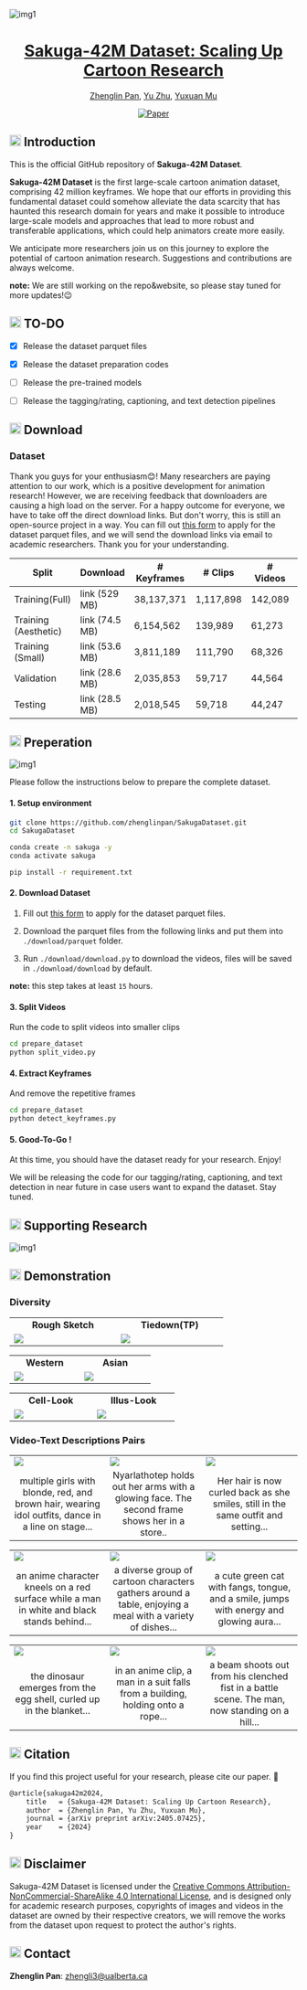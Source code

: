 ![img1](https://github.com/zhenglinpan/SakugaDataset/blob/main/assets/img/teaser.png)

<h1 align="center"><a href="https://arxiv.org/abs/2405.07425">Sakuga-42M Dataset: Scaling Up Cartoon Research</a></h1>
<div align="center">
 
[Zhenglin Pan](https://github.com/zhenglinpan), [Yu Zhu](https://github.com/UNKNOWNTIMER), [Yuxuan Mu](https://yxmu.foo)

</div>

<div align="center">
 
[![Paper](https://img.shields.io/badge/cs.CV-2405.07425-b31b1b?logo=arxiv&logoColor=red)](https://arxiv.org/abs/2405.07425)


</div>

## <img src="https://github.com/zhenglinpan/SakugaDataset/blob/main/assets/img/icon.png" alt="Icon" width="20" height="20"> Introduction
This is the official GitHub repository of **Sakuga-42M Dataset**.

**Sakuga-42M Dataset** is the first large-scale cartoon animation dataset, comprising 42 million keyframes. We hope that our efforts in providing this fundamental dataset could somehow alleviate the data scarcity that has haunted this research domain for years and make it possible to introduce large-scale models and approaches that lead to more robust and transferable applications, which could help animators create more easily.

We anticipate more researchers join us on this journey to explore the potential of cartoon animation research. Suggestions and contributions are always welcome.

**note:** We are still working on the repo&website, so please stay tuned for more updates!😉


## <img src="https://github.com/zhenglinpan/SakugaDataset/blob/main/assets/img/icon.png" alt="Icon" width="20" height="20"> TO-DO
- [x] Release the dataset parquet files
- [x] Release the dataset preparation codes
- [ ] Release the pre-trained models
- [ ] Release the tagging/rating, captioning, and text detection pipelines


## <img src="https://github.com/zhenglinpan/SakugaDataset/blob/main/assets/img/icon.png" alt="Icon" width="20" height="20"> Download

### Dataset

Thank you guys for your enthusiasm😊! Many researchers are paying attention to our work, which is a positive development for animation research! However, we are receiving feedback that downloaders are causing a high load on the server. For a happy outcome for everyone, we have to take off the direct download links. But don't worry, this is still an open-source project in a way. You can fill out [this form](https://forms.gle/EwcaNGy4H7HCZYu86) to apply for the dataset parquet files, and we will send the download links via email to academic researchers. Thank you for your understanding.

| Split           | Download | # Keyframes | # Clips | # Videos | Storage|
|-----------------|----------|-----------------|-----------|----------------|--------------|
| Training(Full) | link (529 MB) | 38,137,371 | 1,117,898 | 142,089  | ~441 GB  |
| Training (Aesthetic)    | link (74.5 MB)  | 6,154,562     | 139,989      | 61,273  | ~56 GB |
| Training (Small)         | link (53.6 MB)  | 3,811,189     | 111,790      | 68,326  | ~45 GB |
| Validation  | link (28.6 MB)  | 2,035,853 | 59,717 | 44,564 | ~25 GB |
|  Testing  | link (28.5 MB) | 2,018,545   | 59,718  | 44,247 | ~25 GB |

## <img src="https://github.com/zhenglinpan/SakugaDataset/blob/main/assets/img/icon.png" alt="Icon" width="20" height="20"> Preperation
![img1](https://github.com/zhenglinpan/SakugaDataset/blob/main/assets/img/pipeline.png)



Please follow the instructions below to prepare the complete dataset.

#### 1. Setup environment

```bash
git clone https://github.com/zhenglinpan/SakugaDataset.git
cd SakugaDataset

conda create -n sakuga -y
conda activate sakuga

pip install -r requirement.txt
```

#### 2. Download Dataset

1. Fill out [this form](https://forms.gle/EwcaNGy4H7HCZYu86) to apply for the dataset parquet files.

2. Download the parquet files from the following links and put them into `./download/parquet` folder.

3. Run `./download/download.py` to download the videos, files will be saved in `./download/download` by default.

**note:** this step takes at least `15` hours.

#### 3. Split Videos
Run the code to split videos into smaller clips
```bash
cd prepare_dataset
python split_video.py
```

#### 4. Extract Keyframes
And remove the repetitive frames
```bash
cd prepare_dataset
python detect_keyframes.py
```

#### 5. Good-To-Go !
At this time, you should have the dataset ready for your research. Enjoy!

We will be releasing the code for our tagging/rating, captioning, and text detection in near future in case users want to expand the dataset. Stay tuned.

## <img src="https://github.com/zhenglinpan/SakugaDataset/blob/main/assets/img/icon.png" alt="Icon" width="20" height="20"> Supporting Research
![img1](https://github.com/zhenglinpan/SakugaDataset/blob/main/assets/img/future_research.png)

## <img src="https://github.com/zhenglinpan/SakugaDataset/blob/main/assets/img/icon.png" alt="Icon" width="20" height="20"> Demonstration

### Diversity
  <table class="center">
    <tr style="text-align: center;">
      <td width=33.3% style="border: none; font-weight: bold;">Rough Sketch</td>
      <td width=33.3% style="border: none; font-weight: bold;">Tiedown(TP)</td>
    </tr>
    <tr>
      <td width=33.3% style="border: none"><img src="https://github.com/zhenglinpan/SakugaDataset/blob/main/assets/gif/rough.gif"></td>
      <td width=33.3% style="border: none"><img src="https://github.com/zhenglinpan/SakugaDataset/blob/main/assets/gif/undead_unluck.gif"></td>
    </tr>

  </table>

  <table class="center">
    <tr style="text-align: center;">
    <td width="33.3%" style="border: none; font-weight: bold;">Western</td>
    <td width="33.3%" style="border: none; font-weight: bold;">Asian</td>
    </tr>
    <tr>
      <td width=33.3% style="border: none"><img src="https://github.com/zhenglinpan/SakugaDataset/blob/main/assets/gif/mickey.gif"></td>
      <td width=33.3% style="border: none"><img src="https://github.com/zhenglinpan/SakugaDataset/blob/main/assets/gif/miyamori.gif"></td>
    </tr>
  </table>

  <table class="center">
    <tr style="text-align: center;">
      <td width=33.3% style="border: none; font-weight: bold;">Cell-Look</td>
      <td width=33.3% style="border: none; font-weight: bold;">Illus-Look</td>
    </tr>
    <tr>
      <td width=33.3% style="border: none"><img src="https://github.com/zhenglinpan/SakugaDataset/blob/main/assets/gif/sakura.gif"></td>
      <td width=33.3% style="border: none"><img src="https://github.com/zhenglinpan/SakugaDataset/blob/main/assets/gif/diamond.gif"></td>
    </tr>
  </table>

### Video-Text Descriptions Pairs
  <table class="center">
    <tr>
      <td width=33.3% style="border: none"><img src="https://github.com/zhenglinpan/SakugaDataset/blob/main/assets/gif/♪❤muteki❤no❤idoru❤♪-Scene-0091_1_fps14.gif"></td>
      <td width=33.3% style="border: none"><img src="https://github.com/zhenglinpan/SakugaDataset/blob/main/assets/gif/cthulhu_musume_(zannenn)-Scene-0021_1_fps14.gif"></td>
      <td width=33.3% style="border: none"><img src="https://github.com/zhenglinpan/SakugaDataset/blob/main/assets/gif/👓miraiinaimiraiwawatashigahoshikunainnda!👓-Scene-0011_1_fps14.gif"></td>
    </tr>
    <tr style="text-align: center;">
      <td width=33.3% style="border: none">multiple girls with blonde, red, and brown hair, wearing idol outfits, dance in a line on stage...
</td>
      <td width=33.3% style="border: none">Nyarlathotep holds out her arms with a glowing face. The second frame shows her in a store..</td>
      <td width=33.3% style="border: none">Her hair is now curled back as she smiles, still in the same outfit and setting...</td>
    </tr>
  </table>

  <table class="center">
    <tr>
      <td width=33.3% style="border: none"><img src="https://github.com/zhenglinpan/SakugaDataset/blob/main/assets/gif/naruto!doushida!-Scene-0101_1_fps14.gif"></td>
      <td width=33.3% style="border: none"><img src="https://github.com/zhenglinpan/SakugaDataset/blob/main/assets/gif/bluefat_and_his_friends-Scene-0011_1_fps14.gif"></td>
      <td width=33.3% style="border: none"><img src="https://github.com/zhenglinpan/SakugaDataset/blob/main/assets/gif/★pokemon★getto★daze★!-Scene-0081_1_fps14.gif"></td>
    </tr>
    <tr style="text-align: center;">
      <td width=33.3% style="border: none">an anime character kneels on a red surface while a man in white and black stands behind...</td>
      <td width=33.3% style="border: none">a diverse group of cartoon characters gathers around a table, enjoying a meal with a variety of dishes...</td>
      <td width=33.3% style="border: none">a cute green cat with fangs, tongue, and a smile, jumps with energy and glowing aura...</td>
    </tr>
  </table>

  <table class="center">
    <tr>
      <td width=33.3% style="border: none"><img src="https://github.com/zhenglinpan/SakugaDataset/blob/main/assets/gif/nobitanofriend-Scene-0021_1_fps14.gif"></td>
      <td width=33.3% style="border: none"><img src="https://github.com/zhenglinpan/SakugaDataset/blob/main/assets/gif/ribai!!_1_fps14.gif"></td>
      <td width=33.3% style="border: none"><img src="https://github.com/zhenglinpan/SakugaDataset/blob/main/assets/gif/ekubo!!!-Scene-0021_1_fps14.gif"></td>
    </tr>
    <tr style="text-align: center;">
      <td width=33.3% style="border: none">the dinosaur emerges from the egg shell, curled up in the blanket...</td>
      <td width=33.3% style="border: none">in an anime clip, a man in a suit falls from a building, holding onto a rope...</td>
      <td width=33.3% style="border: none">a beam shoots out from his clenched fist in a battle scene. The man, now standing on a hill... </td>
    </tr>
  </table>


## <img src="https://github.com/zhenglinpan/SakugaDataset/blob/main/assets/img/icon.png" alt="Icon" width="20" height="20"> Citation
If you find this project useful for your research, please cite our paper. 🤗

```latex
@article{sakuga42m2024,
    title   = {Sakuga-42M Dataset: Scaling Up Cartoon Research},
    author  = {Zhenglin Pan, Yu Zhu, Yuxuan Mu},
    journal = {arXiv preprint arXiv:2405.07425},
    year    = {2024}
}
```

## <img src="https://github.com/zhenglinpan/SakugaDataset/blob/main/assets/img/icon.png" alt="Icon" width="20" height="20"> Disclaimer
Sakuga-42M Dataset is licensed under the [Creative Commons Attribution-NonCommercial-ShareAlike 4.0 International License](https://creativecommons.org/licenses/by-nc-sa/4.0/), and is designed only for academic research purposes, copyrights of images and videos in the dataset are owned by their respective creators, we will remove the works from the dataset upon request to protect the author's rights.

## <img src="https://github.com/zhenglinpan/SakugaDataset/blob/main/assets/img/icon.png" alt="Icon" width="20" height="20"> Contact
**Zhenglin Pan**: zhengli3@ualberta.ca
